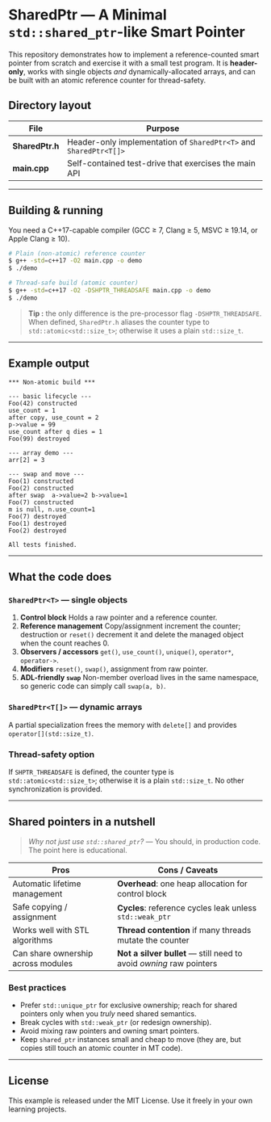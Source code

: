 # SharedPtr — A Minimal `std::shared_ptr`-like Smart Pointer

This repository demonstrates how to implement a reference-counted smart pointer from scratch and exercise it with a small test program.  It is **header-only**, works with single objects *and* dynamically-allocated arrays, and can be built with an atomic reference counter for thread-safety.

## Directory layout

| File            | Purpose                                                         |
|-----------------|-----------------------------------------------------------------|
| **SharedPtr.h** | Header-only implementation of `SharedPtr<T>` and `SharedPtr<T[]>` |
| **main.cpp**    | Self-contained test-drive that exercises the main API            |

---

## Building & running

You need a C++17-capable compiler (GCC ≥ 7, Clang ≥ 5, MSVC ≥ 19.14, or Apple Clang ≥ 10).

```bash
# Plain (non-atomic) reference counter
$ g++ -std=c++17 -O2 main.cpp -o demo
$ ./demo

# Thread-safe build (atomic counter)
$ g++ -std=c++17 -O2 -DSHPTR_THREADSAFE main.cpp -o demo
$ ./demo
```

> **Tip :** the only difference is the pre-processor flag `-DSHPTR_THREADSAFE`.  When defined, `SharedPtr.h` aliases the counter type to `std::atomic<std::size_t>`; otherwise it uses a plain `std::size_t`.

---

## Example output

```
*** Non‑atomic build ***

--- basic lifecycle ---
Foo(42) constructed
use_count = 1
after copy, use_count = 2
p->value = 99
use_count after q dies = 1
Foo(99) destroyed

--- array demo ---
arr[2] = 3

--- swap and move ---
Foo(1) constructed
Foo(2) constructed
after swap  a->value=2 b->value=1
Foo(7) constructed
m is null, n.use_count=1
Foo(7) destroyed
Foo(1) destroyed
Foo(2) destroyed

All tests finished.
```

---

## What the code does

### `SharedPtr<T>` — single objects

1. **Control block**   Holds a raw pointer and a reference counter.
2. **Reference management**   Copy/assignment increment the counter; destruction or `reset()` decrement it and delete the managed object when the count reaches 0.
3. **Observers / accessors**   `get()`, `use_count()`, `unique()`, `operator*`, `operator->`.
4. **Modifiers**   `reset()`, `swap()`, assignment from raw pointer.
5. **ADL-friendly `swap`**   Non-member overload lives in the same namespace, so generic code can simply call `swap(a, b)`.

### `SharedPtr<T[]>` — dynamic arrays

A partial specialization frees the memory with `delete[]` and provides `operator[](std::size_t)`.

### Thread-safety option

If `SHPTR_THREADSAFE` is defined, the counter type is `std::atomic<std::size_t>`; otherwise it is a plain `std::size_t`.  No other synchronization is provided.

---

## Shared pointers in a nutshell  

> *Why not just use `std::shared_ptr`?* — You should, in production code.  The point here is educational.

| Pros                               | Cons / Caveats                                             |
|------------------------------------|------------------------------------------------------------|
| Automatic lifetime management      | **Overhead**: one heap allocation for control block        |
| Safe copying / assignment           | **Cycles**: reference cycles leak unless `std::weak_ptr`   |
| Works well with STL algorithms      | **Thread contention** if many threads mutate the counter   |
| Can share ownership across modules  | **Not a silver bullet** — still need to avoid *owning* raw pointers |

### Best practices

* Prefer `std::unique_ptr` for exclusive ownership; reach for shared pointers only when you *truly* need shared semantics.
* Break cycles with `std::weak_ptr` (or redesign ownership).
* Avoid mixing raw pointers and owning smart pointers.
* Keep `shared_ptr` instances small and cheap to move (they are, but copies still touch an atomic counter in MT code).

---

## License

This example is released under the MIT License.  Use it freely in your own learning projects.